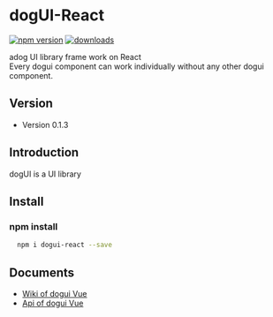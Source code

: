 # dogUI-React

[![npm version](https://badge.fury.io/js/dogui-react.svg)](https://badge.fury.io/js/dogui-react)
[![downloads](https://img.shields.io/npm/dm/dogui-react.svg)](https://badge.fury.io/js/dogui-react)

adog UI library frame work on React  
Every dogui component can work individually without any other dogui component.

## Version

-   Version 0.1.3

## Introduction

dogUI is a UI library 

## Install

### npm install

```bash
  npm i dogui-react --save
```

## Documents

- [Wiki of dogui Vue](https://github.com/adogio/dogUI/wiki/Vue)
- [Api of dogui Vue](https://github.com/adogio/dogUI/wiki/Vue-api)